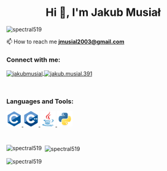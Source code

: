 <h1 align="center">Hi 👋, I'm Jakub Musiał</h1>
<p align="left"> <img src="https://komarev.com/ghpvc/?username=spectral519&label=Profile%20views&color=0e75b6&style=flat" alt="spectral519" /> </p>

📫 How to reach me **jmusial2003@gmail.com**

<h3 align="left">Connect with me:</h3>
<p align="left">
  <a href="https://kaggle.com/jakubmusial" target="blank">
    <img align="center" src="https://raw.githubusercontent.com/rahuldkjain/github-profile-readme-generator/master/src/images/icons/Social/kaggle.svg" alt="jakubmusial" height="30" width="40" />
  </a>
  <a href="https://fb.com/jakub.musial.391" target="blank">
    <img align="center" src="https://raw.githubusercontent.com/rahuldkjain/github-profile-readme-generator/master/src/images/icons/Social/facebook.svg" alt="jakub.musial.391" height="30" width="40" />
  </a>
</p>

<br />

<h3 align="left">Languages and Tools:</h3>
<p align="left"> 
  <a href="https://www.cprogramming.com/" target="_blank" rel="noreferrer"> 
    <img src="https://raw.githubusercontent.com/devicons/devicon/master/icons/c/c-original.svg" alt="c" width="40" height="40"/> 
  </a> 
  <a href="https://www.w3schools.com/cpp/" target="_blank" rel="noreferrer"> 
    <img src="https://raw.githubusercontent.com/devicons/devicon/master/icons/cplusplus/cplusplus-original.svg" alt="cplusplus" width="40" height="40"/> 
  </a> 
  <a href="https://www.java.com" target="_blank" rel="noreferrer"> 
    <img src="https://raw.githubusercontent.com/devicons/devicon/master/icons/java/java-original.svg" alt="java" width="40" height="40"/> 
  </a> 
  <a href="https://www.python.org" target="_blank" rel="noreferrer"> 
    <img src="https://raw.githubusercontent.com/devicons/devicon/master/icons/python/python-original.svg" alt="python" width="40" height="40"/> 
  </a> 
</p>

<br />

<p>
  <img align="left" src="https://github-readme-stats.vercel.app/api/top-langs?username=spectral519&show_icons=true&locale=en&layout=compact" alt="spectral519" />
</p>

<p>&nbsp;
  <img align="center" src="https://github-readme-stats.vercel.app/api?username=spectral519&show_icons=true&locale=en" alt="spectral519" />
</p>

<p>
  <img align="center" src="https://github-readme-streak-stats.herokuapp.com/?user=spectral519&" alt="spectral519" />
</p>
